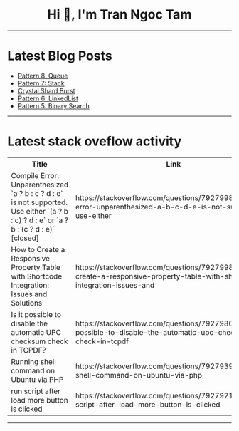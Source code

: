 <h1 align="center">Hi 👋, I'm Tran Ngoc Tam</h1>

---

# Latest Blog Posts 
<!-- BLOG-POST-LIST:START -->
- [Pattern 8: Queue](https://dev.to/arpitrathore/pattern-queue-g42)
- [Pattern 7: Stack](https://dev.to/arpitrathore/pattern-stack-149o)
- [Crystal Shard Burst](https://dev.to/ayusharpcoder/crystal-shard-burst-59k9)
- [Pattern 6: LinkedList](https://dev.to/arpitrathore/pattern-linkedlist-1i76)
- [Pattern 5: Binary Search](https://dev.to/arpitrathore/pattern-binary-search-34b9)
<!-- BLOG-POST-LIST:END -->

---

# Latest stack oveflow activity
<table>
  <tr><th>Title</th><th>Link</th></tr>
  <!-- STACKOVERFLOW:START --><tr><td>Compile Error: Unparenthesized `a ? b : c ? d : e` is not supported. Use either `&lpar;a ? b : c&rpar; ? d : e` or `a ? b : &lpar;c ? d : e&rpar;` [closed]</td><td>https://stackoverflow.com/questions/79279983/compile-error-unparenthesized-a-b-c-d-e-is-not-supported-use-either</td></tr><tr><td>How to Create a Responsive Property Table with Shortcode Integration: Issues and Solutions</td><td>https://stackoverflow.com/questions/79279981/how-to-create-a-responsive-property-table-with-shortcode-integration-issues-and</td></tr><tr><td>Is it possible to disable the automatic UPC checksum check in TCPDF?</td><td>https://stackoverflow.com/questions/79279807/is-it-possible-to-disable-the-automatic-upc-checksum-check-in-tcpdf</td></tr><tr><td>Running shell command on Ubuntu via PHP</td><td>https://stackoverflow.com/questions/79279398/running-shell-command-on-ubuntu-via-php</td></tr><tr><td>run script after load more button is clicked</td><td>https://stackoverflow.com/questions/79279217/run-script-after-load-more-button-is-clicked</td></tr><!-- STACKOVERFLOW:END -->
</table>

---


